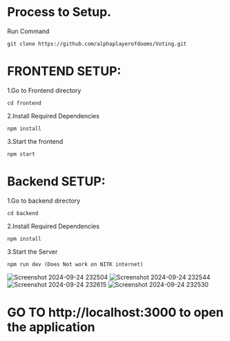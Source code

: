 # Process to Setup.
 Run Command
 ```
 git clone https://github.com/alphaplayerofdooms/Voting.git
 ```

# FRONTEND SETUP:
1.Go to Frontend directory
```
cd frontend
```
2.Install Required Dependencies
```
npm install
```
3.Start the frontend
```
npm start
```


# Backend SETUP:
1.Go to backend directory
```
cd backend
```
2.Install Required Dependencies
```
npm install
```
3.Start the Server
```
npm run dev (Does Not work on NITK internet)
```

![Screenshot 2024-09-24 232504](https://github.com/user-attachments/assets/3368fae2-31c1-410c-b0b6-a06c41216ab8)
![Screenshot 2024-09-24 232544](https://github.com/user-attachments/assets/0b752b3f-0193-446f-a13f-1137bbace784)
![Screenshot 2024-09-24 232615](https://github.com/user-attachments/assets/62c4b037-4b67-4cbc-8f18-39f6126f750f)
![Screenshot 2024-09-24 232530](https://github.com/user-attachments/assets/e1d999dc-052f-4015-8b0d-1b3f8d45fd98)







# GO TO http://localhost:3000 to open the application


